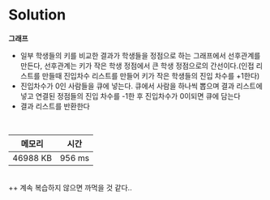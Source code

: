 # Solution

**그래프**

- 일부 학생들의 키를 비교한 결과가 학생들을 정점으로 하는 그래프에서 선후관계를 만든다, 선후관계는 키가 작은 학생 정점에서 큰 학생 정점으로의 간선이다.(인접 리스트를 만들때 진입차수 리스트를 만들어 키가 작은 학생들의 진입 차수를 +1한다)
- 진입차수가 0인 사람들을 큐에 넣는다. 큐에서 사람을 하나씩 뽑으며 결과 리스트에 넣고 연결된 정점들의 진입 차수를 -1한 후 진입차수가 0이되면 큐에 담는다
- 결과 리스트를 반환한다


</br>

|메모리|시간|
|---|---|
|46988 KB|956 ms|
</br>
++ 계속 복습하지 않으면 까먹을 것 같다..